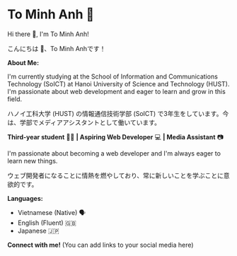 # To Minh Anh 👋

Hi there 👋, I'm To Minh Anh!

こんにちは 👋、To Minh Anhです！

**About Me:**

I'm currently studying at the School of Information and Communications Technology (SoICT) at Hanoi University of Science and Technology (HUST). I'm passionate about web development and eager to learn and grow in this field.

ハノイ工科大学 (HUST) の情報通信技術学部 (SoICT) で3年生をしています。今は、学部でメディアアシスタントとして働いています。

**Third-year student** 👨‍🎓 **| Aspiring Web Developer** 💻 **| Media Assistant** 📷

I'm passionate about becoming a web developer and I'm always eager to learn new things.

ウェブ開発者になることに情熱を燃やしており、常に新しいことを学ぶことに意欲的です。


**Languages:**

* Vietnamese (Native) 🗣️
* English (Fluent) 🇬🇧
* Japanese 🇯🇵

**Connect with me!**  (You can add links to your social media here)
